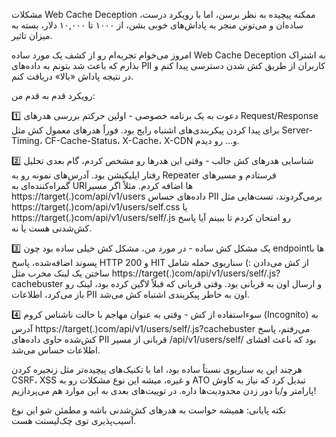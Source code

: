 

مشکلات Web Cache Deception ممکنه پیچیده به نظر برسن، اما با رویکرد درست، ساده‌ان و می‌تونن منجر به پاداش‌های خوبی بشن، از ۱۰۰۰ تا ۱۰,۰۰۰ دلار، بسته به میزان تاثیر.

امروز می‌خوام تجربه‌ام رو از کشف یک مورد ساده Web Cache Deception به اشتراک بذارم که باعث شد بتونم به داده‌های PII کاربران از طریق کش شدن دسترسی پیدا کنم و در نتیجه پاداش «بالا» دریافت کنم.

رویکرد قدم به قدم من:

1️⃣ دعوت به یک برنامه خصوصی - اولین حرکتم بررسی هدرهای Request/Response برای پیدا کردن پیکربندی‌های اشتباه رایج بود. فوراً هدرهای معمول کش مثل Server-Timing، CF-Cache-Status، X-Cache، X-CDN و... رو دیدم.

2️⃣ شناسایی هدرهای کش جالب - وقتی این هدرها رو مشخص کردم، گام بعدی تحلیل رفتار اپلیکیشن بود. آدرس‌های نمونه رو به Repeater فرستادم و مسیرهای گمراه‌کننده‌ای به URIها اضافه کردم. مثلاً اگر مسیر https://target(.)com/api/v1/users داده‌های حساس PII برمی‌گردوند، تست‌هایی مثل https://target(.)com/api/v1/users/self.css یا https://target(.)com/api/v1/users/self/.js رو امتحان کردم تا ببینم آیا پاسخ کش‌شدنی هست یا نه.

3️⃣ یک مشکل کش ساده - در مورد من، مشکل کش خیلی ساده بود چون endpointها با پسوند اضافه‌شده، پاسخ HTTP 200 و HIT از کش می‌دادن :) سناریوی حمله شامل ساختن یک لینک مخرب مثل https://target(.)com/api/v1/users/self/.js?cachebuster و ارسال اون به قربانی بود. وقتی قربانی که قبلاً لاگین کرده بود، لینک رو باز می‌کرد، اطلاعات PII اون به خاطر پیکربندی اشتباه کش می‌شد.

4️⃣ سوء‌استفاده از کش - وقتی به عنوان مهاجم با حالت ناشناس کروم (Incognito) به آدرس https://target(.)com/api/v1/users/self/.js?cachebuster می‌رفتم، پاسخ کش‌شده حاوی داده‌های PII قربانی از مسیر /api/v1/users/self/ بود که باعث افشای اطلاعات حساس می‌شد.

هرچند این یه سناریوی نسبتاً ساده بود، اما با تکنیک‌های پیچیده‌تر مثل زنجیره کردن CSRF، XSS و غیره، میشه این نوع مشکلات رو به ATO تبدیل کرد که نیاز به کاوش پارامتر و/یا دور زدن محدودیت‌ها داره. در توییت‌های بعدی به این موارد هم می‌پردازیم!

نکته پایانی: همیشه حواست به هدرهای کش‌شدنی باشه و مطمئن شو این نوع آسیب‌پذیری توی چک‌لیستت هست.
